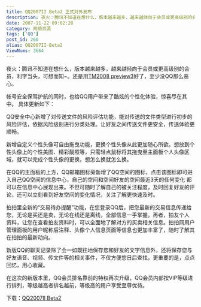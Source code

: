 ```yaml
---
title: QQ2007II Beta2 正式对外发布
description: 夜火：腾讯不知道在想什么，版本越来越多，越来越倾向于会员或更高级别的会员，利字当头，可想而知~。还是用TM2008preview3好了，至少没QQ那么恶心。帐号安全保驾护航的同时，也给QQ用户带来了酷炫的个性化体验，惊喜尽在其中。具体更新如下：QQ安全中心新增了对传送文件的风险评估功能，能对传送的文件类型进行初步的风险评估，依据风险级别进行分类处理。让好友之间传送文件更安全，传送体验更顺畅。新增自定义个性头像可自由拖曳功能，更换个性头像从此更加随心所欲。想放到个性头像上的个性美图、精彩靓照等，只需轻点鼠标将其拖曳至主面板个人头像区域，就可以完成个性头像的更换，想怎么换就怎么换。
date: 2007-11-22 09:02:28
category: 网络资源
tags: ['QQ']
post_id: 260
alias: QQ2007II-Beta2
ViewNums: 3664
---
```


夜火：腾讯不知道在想什么，版本越来越多，越来越倾向于会员或更高级别的会员，利字当头，可想而知~。还是用[TM2008 preview3](/blog/tx-tm2008-preview3)好了，至少没QQ那么恶心。

帐号安全保驾护航的同时，也给QQ用户带来了酷炫的个性化体验，惊喜尽在其中。 具体更新如下：

QQ安全中心新增了对传送文件的风险评估功能，能对传送的文件类型进行初步的风险评估，依据风险级别进行分类处理。让好友之间传送文件更安全，传送体验更顺畅。

新增自定义个性头像可自由拖曳功能，更换个性头像从此更加随心所欲。想放到个性头像上的个性美图、精彩靓照等，只需轻点鼠标将其拖曳至主面板个人头像区域，就可以完成个性头像的更换，想怎么换就怎么换。

在QQ的主面板的上方，QQ邮箱图标旁新增了QQ空间的图标，点击该图标即可进入自己QQ空间的信息中心，自己的空间和空间好友的空间最近3天的任何变化 都可以在信息中心展现出来。不但可随时了解自己的被关注程度，及时回复好友的评论，还可以立刻看到好友空间的变化情况，关注了解更快速及时。

拍拍里全新的“交易待办提醒”功能，在您登录QQ后，把您最新的交易信息传递给您，无论是买还是卖，无论在线还是离线，全部信息一手掌握。再者，拍友个人 资料，让您在查看拍友资料时，可以全面地了解对方的买卖相关信息。拍拍网用户管理面板的用户昵称后注释、头像个人信息页面等信息也更加丰富了，随时了解其 在拍拍的最新动向。

新版QQ的聊天记录除了会一如既往地保存您和好友的文字信息外，还将保存您与好友语音、视频、传文件等的相关事件，不仅方便您日后查找，更重要的是，点点回忆，用心收藏。

在这次的新版本里，QQ会员排名靠前的特权再次升级，QQ会员内部按VIP等级进行排列，等级越高者排名越前，等级高的用户享受至尊优待。

下载：[QQ2007II Beta2](http://dl_dir.qq.com/qqfile/qq/2007iibeta2/QQ2007II_Beta2.exe)

